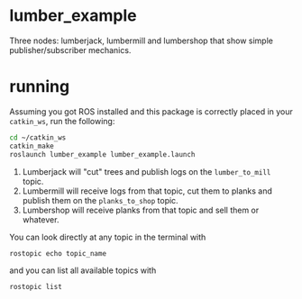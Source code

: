 # lumber_example
Three nodes: lumberjack, lumbermill and lumbershop that show simple publisher/subscriber mechanics.
# running
Assuming you got ROS installed and this package is correctly placed in your ```catkin_ws```, run the following:
```bash
cd ~/catkin_ws
catkin_make
roslaunch lumber_example lumber_example.launch
```
1. Lumberjack will "cut" trees and publish logs on the ```lumber_to_mill``` topic.
2. Lumbermill will receive logs from that topic, cut them to planks and publish them on the ```planks_to_shop``` topic.
3. Lumbershop will receive planks from that topic and sell them or whatever.

You can look directly at any topic in the terminal with
```bash
rostopic echo topic_name
```
and you can list all available topics with
```bash
rostopic list
```
